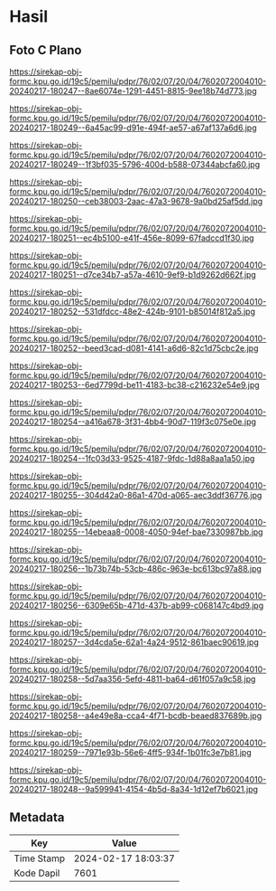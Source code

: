 # Hasil

## Foto C Plano

https://sirekap-obj-formc.kpu.go.id/19c5/pemilu/pdpr/76/02/07/20/04/7602072004010-20240217-180247--8ae6074e-1291-4451-8815-9ee18b74d773.jpg

https://sirekap-obj-formc.kpu.go.id/19c5/pemilu/pdpr/76/02/07/20/04/7602072004010-20240217-180249--6a45ac99-d91e-494f-ae57-a67af137a6d6.jpg

https://sirekap-obj-formc.kpu.go.id/19c5/pemilu/pdpr/76/02/07/20/04/7602072004010-20240217-180249--1f3bf035-5796-400d-b588-07344abcfa60.jpg

https://sirekap-obj-formc.kpu.go.id/19c5/pemilu/pdpr/76/02/07/20/04/7602072004010-20240217-180250--ceb38003-2aac-47a3-9678-9a0bd25af5dd.jpg

https://sirekap-obj-formc.kpu.go.id/19c5/pemilu/pdpr/76/02/07/20/04/7602072004010-20240217-180251--ec4b5100-e41f-456e-8099-67fadccd1f30.jpg

https://sirekap-obj-formc.kpu.go.id/19c5/pemilu/pdpr/76/02/07/20/04/7602072004010-20240217-180251--d7ce34b7-a57a-4610-9ef9-b1d9262d662f.jpg

https://sirekap-obj-formc.kpu.go.id/19c5/pemilu/pdpr/76/02/07/20/04/7602072004010-20240217-180252--531dfdcc-48e2-424b-9101-b85014f812a5.jpg

https://sirekap-obj-formc.kpu.go.id/19c5/pemilu/pdpr/76/02/07/20/04/7602072004010-20240217-180252--beed3cad-d081-4141-a6d6-82c1d75cbc2e.jpg

https://sirekap-obj-formc.kpu.go.id/19c5/pemilu/pdpr/76/02/07/20/04/7602072004010-20240217-180253--6ed7799d-be11-4183-bc38-c216232e54e9.jpg

https://sirekap-obj-formc.kpu.go.id/19c5/pemilu/pdpr/76/02/07/20/04/7602072004010-20240217-180254--a416a678-3f31-4bb4-90d7-119f3c075e0e.jpg

https://sirekap-obj-formc.kpu.go.id/19c5/pemilu/pdpr/76/02/07/20/04/7602072004010-20240217-180254--1fc03d33-9525-4187-9fdc-1d88a8aa1a50.jpg

https://sirekap-obj-formc.kpu.go.id/19c5/pemilu/pdpr/76/02/07/20/04/7602072004010-20240217-180255--304d42a0-86a1-470d-a065-aec3ddf36776.jpg

https://sirekap-obj-formc.kpu.go.id/19c5/pemilu/pdpr/76/02/07/20/04/7602072004010-20240217-180255--14ebeaa8-0008-4050-94ef-bae7330987bb.jpg

https://sirekap-obj-formc.kpu.go.id/19c5/pemilu/pdpr/76/02/07/20/04/7602072004010-20240217-180256--1b73b74b-53cb-486c-963e-bc613bc97a88.jpg

https://sirekap-obj-formc.kpu.go.id/19c5/pemilu/pdpr/76/02/07/20/04/7602072004010-20240217-180256--6309e65b-471d-437b-ab99-c068147c4bd9.jpg

https://sirekap-obj-formc.kpu.go.id/19c5/pemilu/pdpr/76/02/07/20/04/7602072004010-20240217-180257--3d4cda5e-62a1-4a24-9512-861baec90619.jpg

https://sirekap-obj-formc.kpu.go.id/19c5/pemilu/pdpr/76/02/07/20/04/7602072004010-20240217-180258--5d7aa356-5efd-4811-ba64-d61f057a9c58.jpg

https://sirekap-obj-formc.kpu.go.id/19c5/pemilu/pdpr/76/02/07/20/04/7602072004010-20240217-180258--a4e49e8a-cca4-4f71-bcdb-beaed837689b.jpg

https://sirekap-obj-formc.kpu.go.id/19c5/pemilu/pdpr/76/02/07/20/04/7602072004010-20240217-180259--7971e93b-56e6-4ff5-934f-1b01fc3e7b81.jpg

https://sirekap-obj-formc.kpu.go.id/19c5/pemilu/pdpr/76/02/07/20/04/7602072004010-20240217-180248--9a599941-4154-4b5d-8a34-1d12ef7b6021.jpg


## Metadata

| Key        | Value               |
| ---------- | ------------------- |
| Time Stamp | 2024-02-17 18:03:37 |
| Kode Dapil | 7601                |



